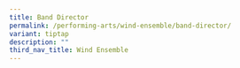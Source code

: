 ```yaml
---
title: Band Director
permalink: /performing-arts/wind-ensemble/band-director/
variant: tiptap
description: ""
third_nav_title: Wind Ensemble
---
```

